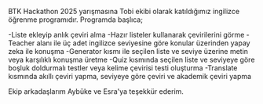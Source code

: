 BTK Hackathon 2025 yarışmasına Tobi ekibi olarak katıldığımız ingilizce öğrenme programıdır. Programda başlıca;

-Liste ekleyip anlık çeviri alma
-Hazır listeler kullanarak çevirilerini görme
-Teacher alanı ile üç adet ingilizce seviyesine göre konular üzerinden yapay zeka ile konuşma
-Generator kısmı ile seçilen liste ve seviye üzerine metin veya karşılıklı konuşma üretme
-Quiz kısmında seçilen liste ve seviyeye göre boşluk doldurmalı testler veya kelime çevirisi testi oluşturma
-Translate kısmında akıllı çeviri yapma, seviyeye göre çeviri ve akademik çeviri yapma

Ekip arkadaşlarım Aybüke ve Esra'ya teşekkür ederim.
